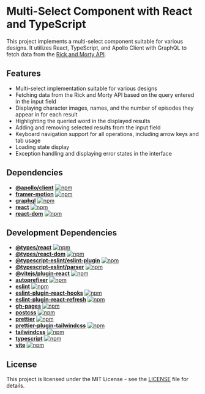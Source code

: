 # Multi-Select Component with React and TypeScript

This project implements a multi-select component suitable for various designs. It utilizes React, TypeScript, and Apollo Client with GraphQL to fetch data from the [Rick and Morty API](https://rickandmortyapi.com/).

## Features

- Multi-select implementation suitable for various designs
- Fetching data from the Rick and Morty API based on the query entered in the input field
- Displaying character images, names, and the number of episodes they appear in for each result
- Highlighting the queried word in the displayed results
- Adding and removing selected results from the input field
- Keyboard navigation support for all operations, including arrow keys and tab usage
- Loading state display
- Exception handling and displaying error states in the interface

## Dependencies

- **[@apollo/client](https://www.npmjs.com/package/@apollo/client)** [![npm](https://img.shields.io/npm/v/@apollo/client)](https://www.npmjs.com/package/@apollo/client)
- **[framer-motion](https://www.npmjs.com/package/framer-motion)** [![npm](https://img.shields.io/npm/v/framer-motion)](https://www.npmjs.com/package/framer-motion)
- **[graphql](https://www.npmjs.com/package/graphql)** [![npm](https://img.shields.io/npm/v/graphql)](https://www.npmjs.com/package/graphql)
- **[react](https://www.npmjs.com/package/react)** [![npm](https://img.shields.io/npm/v/react)](https://www.npmjs.com/package/react)
- **[react-dom](https://www.npmjs.com/package/react-dom)** [![npm](https://img.shields.io/npm/v/react-dom)](https://www.npmjs.com/package/react-dom)

## Development Dependencies

- **[@types/react](https://www.npmjs.com/package/@types/react)** [![npm](https://img.shields.io/npm/v/@types/react)](https://www.npmjs.com/package/@types/react)
- **[@types/react-dom](https://www.npmjs.com/package/@types/react-dom)** [![npm](https://img.shields.io/npm/v/@types/react-dom)](https://www.npmjs.com/package/@types/react-dom)
- **[@typescript-eslint/eslint-plugin](https://www.npmjs.com/package/@typescript-eslint/eslint-plugin)** [![npm](https://img.shields.io/npm/v/@typescript-eslint/eslint-plugin)](https://www.npmjs.com/package/@typescript-eslint/eslint-plugin)
- **[@typescript-eslint/parser](https://www.npmjs.com/package/@typescript-eslint/parser)** [![npm](https://img.shields.io/npm/v/@typescript-eslint/parser)](https://www.npmjs.com/package/@typescript-eslint/parser)
- **[@vitejs/plugin-react](https://www.npmjs.com/package/@vitejs/plugin-react)** [![npm](https://img.shields.io/npm/v/@vitejs/plugin-react)](https://www.npmjs.com/package/@vitejs/plugin-react)
- **[autoprefixer](https://www.npmjs.com/package/autoprefixer)** [![npm](https://img.shields.io/npm/v/autoprefixer)](https://www.npmjs.com/package/autoprefixer)
- **[eslint](https://www.npmjs.com/package/eslint)** [![npm](https://img.shields.io/npm/v/eslint)](https://www.npmjs.com/package/eslint)
- **[eslint-plugin-react-hooks](https://www.npmjs.com/package/eslint-plugin-react-hooks)** [![npm](https://img.shields.io/npm/v/eslint-plugin-react-hooks)](https://www.npmjs.com/package/eslint-plugin-react-hooks)
- **[eslint-plugin-react-refresh](https://www.npmjs.com/package/eslint-plugin-react-refresh)** [![npm](https://img.shields.io/npm/v/eslint-plugin-react-refresh)](https://www.npmjs.com/package/eslint-plugin-react-refresh)
- **[gh-pages](https://www.npmjs.com/package/gh-pages)** [![npm](https://img.shields.io/npm/v/gh-pages)](https://www.npmjs.com/package/gh-pages)
- **[postcss](https://www.npmjs.com/package/postcss)** [![npm](https://img.shields.io/npm/v/postcss)](https://www.npmjs.com/package/postcss)
- **[prettier](https://www.npmjs.com/package/prettier)** [![npm](https://img.shields.io/npm/v/prettier)](https://www.npmjs.com/package/prettier)
- **[prettier-plugin-tailwindcss](https://www.npmjs.com/package/prettier-plugin-tailwindcss)** [![npm](https://img.shields.io/npm/v/prettier-plugin-tailwindcss)](https://www.npmjs.com/package/prettier-plugin-tailwindcss)
- **[tailwindcss](https://www.npmjs.com/package/tailwindcss)** [![npm](https://img.shields.io/npm/v/tailwindcss)](https://www.npmjs.com/package/tailwindcss)
- **[typescript](https://www.npmjs.com/package/typescript)** [![npm](https://img.shields.io/npm/v/typescript)](https://www.npmjs.com/package/typescript)
- **[vite](https://www.npmjs.com/package/vite)** [![npm](https://img.shields.io/npm/v/vite)](https://www.npmjs.com/package/vite)

## License

This project is licensed under the MIT License - see the [LICENSE](LICENSE) file for details.
